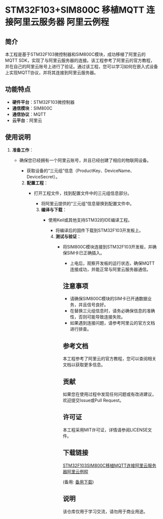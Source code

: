# STM32F103+SIM800C 移植MQTT 连接阿里云服务器  阿里云例程

## 简介

本工程是基于STM32F103微控制器和SIM800C模块，成功移植了阿里云的MQTT SDK，实现了与阿里云服务器的连接。该工程参考了阿里云的官方教程，并在自己的阿里云账号上进行了验证。通过该工程，您可以学习如何在嵌入式设备上实现MQTT协议，并将其连接到阿里云服务器。

## 功能特点

- **硬件平台**：STM32F103微控制器
- **通信模块**：SIM800C
- **通信协议**：MQTT
- **云平台**：阿里云

## 使用说明

1. **准备工作**：
   - 确保您已经拥有一个阿里云账号，并且已经创建了相应的物联网设备。
      - 获取设备的“三元组”信息（ProductKey、DeviceName、DeviceSecret）。

      2. **配置工程**：
         - 打开工程文件，找到配置文件中的三元组信息部分。
            - 将阿里云提供的“三元组”信息替换到配置文件中。

            3. **编译与下载**：
               - 使用Keil或其他支持STM32的IDE编译工程。
                  - 将编译后的固件下载到STM32F103开发板上。

                  4. **测试与验证**：
                     - 将SIM800C模块连接到STM32F103开发板，并确保SIM卡已正确插入。
                        - 上电后，观察开发板的运行状态，确保MQTT连接成功，并能正常与阿里云服务器通信。

                        ## 注意事项

                        - 请确保SIM800C模块的SIM卡已开通数据业务，并且信号良好。
                        - 在替换三元组信息时，请务必确保信息的准确性，否则可能导致连接失败。
                        - 如果遇到连接问题，请参考阿里云的官方文档进行排查。

                        ## 参考文档

                        本工程参考了阿里云的官方教程，您可以查阅相关文档以获取更多信息。

                        ## 贡献

                        如果您在使用过程中发现任何问题或有改进建议，欢迎提交Issue或Pull Request。

                        ## 许可证

                        本工程采用MIT许可证，详情请参阅LICENSE文件。

                        ## 下载链接
                        [STM32F103SIM800C移植MQTT连接阿里云服务器阿里云例程](https://pan.quark.cn/s/0229fd219c55) 

                        (备用: [备用下载](https://pan.baidu.com/s/15bw8armI5wZg4i7TE0fx5A?pwd=1234))

                        ## 说明

                        该仓库仅用于学习交流，请勿用于商业用途。
